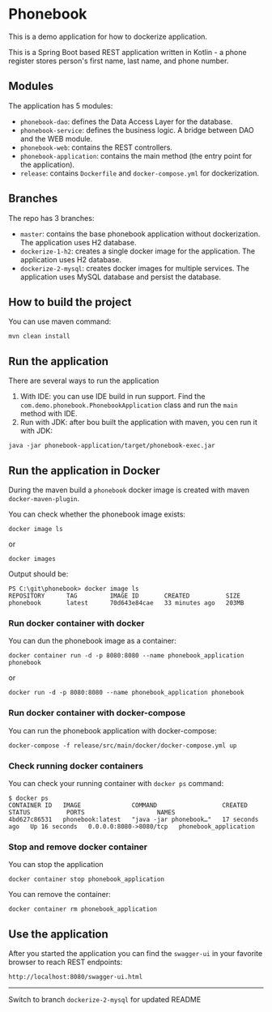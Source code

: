 # Phonebook
This is a demo application for how to dockerize application.

This is a Spring Boot based REST application written in Kotlin - a phone register stores person's first name, last name, and phone number.

## Modules

The application has 5 modules:
- `phonebook-dao`: defines the Data Access Layer for the database.
- `phonebook-service`: defines the business logic. A bridge between DAO and the WEB module.
- `phonebook-web`: contains the REST controllers.
- `phonebook-application`: contains the main method (the entry point for the application).
- `release`: contains `Dockerfile` and `docker-compose.yml` for dockerization.

## Branches
The repo has 3 branches:
- `master`: contains the base phonebook application without dockerization. The application uses H2 database.
- `dockerize-1-h2`: creates a single docker image for the application. The application uses H2 database. 
- `dockerize-2-mysql`:  creates docker images for multiple services. The application uses MySQL database and persist the database.

## How to build the project

You can use maven command:
```text
mvn clean install
```

## Run the application

There are several ways to run the application
1. With IDE: you can use IDE build in run support. Find the `com.demo.phonebook.PhonebookApplication` class and run the `main` method with IDE.
2. Run with JDK: after bou built the application with maven, you cen run it with JDK:
```text
java -jar phonebook-application/target/phonebook-exec.jar
```

## Run the application in Docker

During the maven build a `phonebook` docker image is created with maven `docker-maven-plugin`.

You can check whether the phonebook image exists:
```text
docker image ls 
```
or
```text
docker images
```
Output should be:
```text
PS C:\git\phonebook> docker image ls
REPOSITORY      TAG         IMAGE ID       CREATED          SIZE
phonebook       latest      70d643e84cae   33 minutes ago   203MB
```
### Run docker container with docker

You can dun the phonebook image as a container:
```text
docker container run -d -p 8080:8080 --name phonebook_application phonebook
```
or
```text
docker run -d -p 8080:8080 --name phonebook_application phonebook
```

### Run docker container with docker-compose

You can run the phonebook application with docker-compose:
```text
docker-compose -f release/src/main/docker/docker-compose.yml up
```

### Check running docker containers 
You can check your running container with `docker ps` command:
```text
$ docker ps
CONTAINER ID   IMAGE              COMMAND                  CREATED          STATUS          PORTS                    NAMES
4bd627c86531   phonebook:latest   "java -jar phonebook…"   17 seconds ago   Up 16 seconds   0.0.0.0:8080->8080/tcp   phonebook_application
```
### Stop and remove docker container

You can stop the application
```text
docker container stop phonebook_application
```
You can remove the container:
```text
docker container rm phonebook_application
```

## Use the application
After you started the application you can find the `swagger-ui` in your favorite browser to reach REST endpoints:
```text
http://localhost:8080/swagger-ui.html
```
---
Switch to branch `dockerize-2-mysql` for updated README